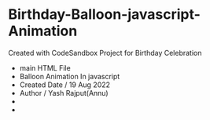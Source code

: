 # Birthday-Balloon-javascript-Animation
Created with CodeSandbox
 Project for Birthday Celebration 

* main HTML File
* Balloon Animation In javascript
* Created Date / 19 Aug 2022
* Author / Yash Rajput(Annu)
*
* 
